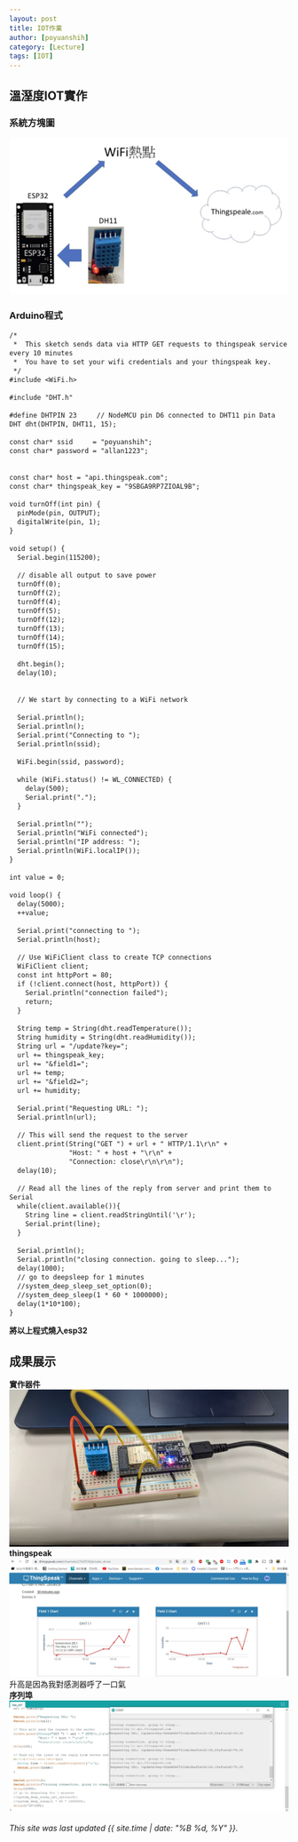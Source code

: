 ```yaml
---
layout: post
title: IOT作業
author: [poyuanshih]
category: [Lecture]
tags: [IOT]
---
```

## 溫溼度IOT實作
### 系統方塊圖
![](https://github.com/poyuanshih/MCU-project/blob/main/images/img5.png?raw=true)
### Arduino程式
```
/*
 *  This sketch sends data via HTTP GET requests to thingspeak service every 10 minutes
 *  You have to set your wifi credentials and your thingspeak key.
 */
#include <WiFi.h>

#include "DHT.h"

#define DHTPIN 23     // NodeMCU pin D6 connected to DHT11 pin Data
DHT dht(DHTPIN, DHT11, 15);

const char* ssid     = "poyuanshih";
const char* password = "allan1223";


const char* host = "api.thingspeak.com";
const char* thingspeak_key = "9SBGA9RP7ZIOAL9B";

void turnOff(int pin) {
  pinMode(pin, OUTPUT);
  digitalWrite(pin, 1);
}

void setup() {
  Serial.begin(115200);

  // disable all output to save power
  turnOff(0);
  turnOff(2);
  turnOff(4);
  turnOff(5);
  turnOff(12);
  turnOff(13);
  turnOff(14);
  turnOff(15);

  dht.begin();
  delay(10);
  

  // We start by connecting to a WiFi network

  Serial.println();
  Serial.println();
  Serial.print("Connecting to ");
  Serial.println(ssid);
  
  WiFi.begin(ssid, password);
  
  while (WiFi.status() != WL_CONNECTED) {
    delay(500);
    Serial.print(".");
  }

  Serial.println("");
  Serial.println("WiFi connected");  
  Serial.println("IP address: ");
  Serial.println(WiFi.localIP());
}

int value = 0;

void loop() {
  delay(5000);
  ++value;

  Serial.print("connecting to ");
  Serial.println(host);
  
  // Use WiFiClient class to create TCP connections
  WiFiClient client;
  const int httpPort = 80;
  if (!client.connect(host, httpPort)) {
    Serial.println("connection failed");
    return;
  }

  String temp = String(dht.readTemperature());
  String humidity = String(dht.readHumidity());
  String url = "/update?key=";
  url += thingspeak_key;
  url += "&field1=";
  url += temp;
  url += "&field2=";
  url += humidity;
  
  Serial.print("Requesting URL: ");
  Serial.println(url);
  
  // This will send the request to the server
  client.print(String("GET ") + url + " HTTP/1.1\r\n" +
               "Host: " + host + "\r\n" + 
               "Connection: close\r\n\r\n");
  delay(10);
  
  // Read all the lines of the reply from server and print them to Serial
  while(client.available()){
    String line = client.readStringUntil('\r');
    Serial.print(line);
  }
  
  Serial.println();
  Serial.println("closing connection. going to sleep...");
  delay(1000);
  // go to deepsleep for 1 minutes
  //system_deep_sleep_set_option(0);
  //system_deep_sleep(1 * 60 * 1000000);
  delay(1*10*100);
}
```
**將以上程式燒入esp32**
## 成果展示
**實作器件**
![](https://github.com/Ian1121023/MCU-project/blob/main/images/ESP32_HDT11.jpg?raw=true)<br>
**thingspeak**
![](https://github.com/Ian1121023/MCU-project/blob/main/images/ESP32_thingspeak.jpg?raw=true)<br>
升高是因為我對感測器呼了一口氣<br>
**序列埠**
![](https://github.com/Ian1121023/MCU-project/blob/main/images/ESP32_IOT.jpg?raw=true)
<br>
<br>
*This site was last updated {{ site.time | date: "%B %d, %Y" }}.*





